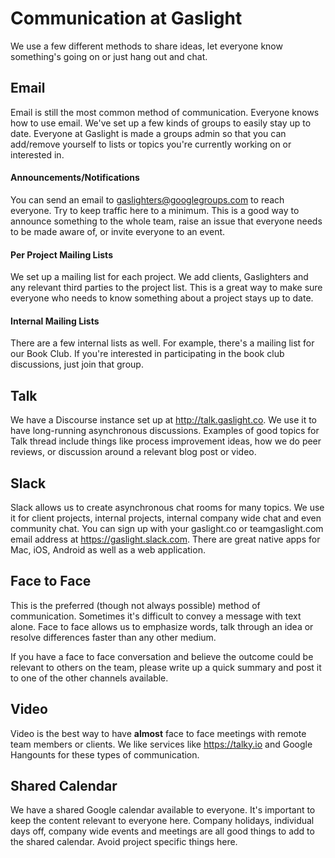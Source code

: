 # Communication at Gaslight

We use a few different methods to share ideas, let everyone know something's going on or just hang out and chat.

## Email

Email is still the most common method of communication. Everyone knows how to use email. We've set up a few kinds of groups to easily stay up to date. Everyone at Gaslight is made a groups admin so that you can add/remove yourself to lists or topics you're currently working on or interested in.

#### Announcements/Notifications

You can send an email to gaslighters@googlegroups.com to reach everyone. Try to keep traffic here to a minimum. This is a good way to announce something to the whole team, raise an issue that everyone needs to be made aware of, or invite everyone to an event.

#### Per Project Mailing Lists

We set up a mailing list for each project. We add clients, Gaslighters and any relevant third parties to the project list. This is a great way to make sure everyone who needs to know something about a project stays up to date.

#### Internal Mailing Lists

There are a few internal lists as well. For example, there's a mailing list for our Book Club. If you're interested in participating in the book club discussions, just join that group.

## Talk

We have a Discourse instance set up at http://talk.gaslight.co. We use it to have long-running asynchronous discussions. Examples of good topics for Talk thread include things like process improvement ideas, how we do peer reviews, or discussion around a relevant blog post or video.

## Slack

Slack allows us to create asynchronous chat rooms for many topics. We use it for client projects, internal projects, internal company wide chat and even community chat. You can sign up with your gaslight.co or teamgaslight.com email address at https://gaslight.slack.com. There are great native apps for Mac, iOS, Android as well as a web application.

## Face to Face

This is the preferred (though not always possible) method of communication. Sometimes it's difficult to convey a message with text alone. Face to face allows us to emphasize words, talk through an idea or resolve differences faster than any other medium.

If you have a face to face conversation and believe the outcome could be relevant to others on the team, please write up a quick summary and post it to one of the other channels available.

## Video

Video is the best way to have __almost__ face to face meetings with remote team members or clients. We like services like https://talky.io and Google Hangounts for these types of communication.

## Shared Calendar

We have a shared Google calendar available to everyone. It's important to keep the content relevant to everyone here. Company holidays, individual days off, company wide events and meetings are all good things to add to the shared calendar. Avoid project specific things here.


